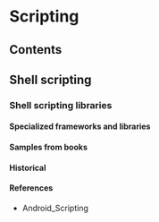 # Scripting
## Contents
## Shell scripting
### Shell scripting libraries
#### Specialized frameworks and libraries
#### Samples from books
#### Historical
#### References
* Android_Scripting
